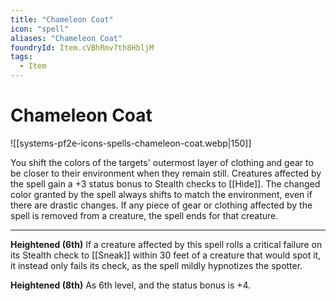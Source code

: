 ```yaml
---
title: "Chameleon Coat"
icon: "spell"
aliases: "Chameleon Coat"
foundryId: Item.cVBhRmv7th8HbljM
tags:
  - Item
---
```


# Chameleon Coat
![[systems-pf2e-icons-spells-chameleon-coat.webp|150]]

You shift the colors of the targets' outermost layer of clothing and gear to be closer to their environment when they remain still. Creatures affected by the spell gain a +3 status bonus to Stealth checks to [[Hide]]. The changed color granted by the spell always shifts to match the environment, even if there are drastic changes. If any piece of gear or clothing affected by the spell is removed from a creature, the spell ends for that creature.

* * *

**Heightened (6th)** If a creature affected by this spell rolls a critical failure on its Stealth check to [[Sneak]] within 30 feet of a creature that would spot it, it instead only fails its check, as the spell mildly hypnotizes the spotter.

**Heightened (8th)** As 6th level, and the status bonus is +4.
